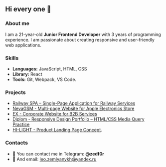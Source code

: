 ## Hi every one 👋

### About me
I am a 21-year-old **Junior Frontend Developer** with 3 years of programming experience. I am passionate about creating responsive and user-friendly web applications.

### Skills

- **Languages:** JavaScript, HTML, CSS
- **Library:** React
- **Tools:** Git, Webpack, VS Code.

### Projects
- [Railway SPA – Single-Page Application for Railway Services](https://github.com/zedf0r/FE-Diplom)
- [NevaGSM - Multi-page Website for Apple Electronics Store](https://github.com/zedf0r/NevaGSM/tree/yarndev)
- [EX - Corporate Website for B2B Services](https://github.com/zedf0r/EX)
- [Diplom - Responsive Design Portfolio – HTML/CSS Media Query Practice](https://github.com/zedf0r/mq-diplom)
- [HI-LIGHT - Product Landing Page Concept](https://github.com/zedf0r/HI-LIGHT-by-zedf0r).

### Contacts

- 💼 You can contact me in Telegram: **@zedf0r**
- 💼 And email: [leo.zemlyanykh@yandex.ru](mailto:leo.zemlyanykh@yandex.ru)
